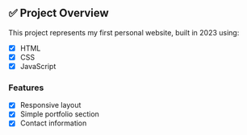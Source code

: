 ## ✅ Project Overview

This project represents my first personal website, built in 2023 using:

- [x] HTML
- [x] CSS
- [x] JavaScript

### Features

- [x] Responsive layout
- [x] Simple portfolio section
- [x] Contact information
